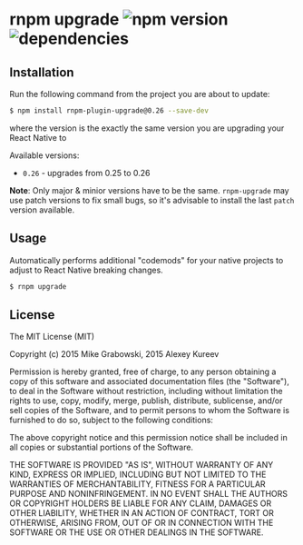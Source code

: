 rnpm upgrade ![npm version](https://img.shields.io/npm/v/rnpm-plugin-upgrade.svg) ![dependencies](https://img.shields.io/david/rnpm/rnpm-plugin-upgrade.svg)
==========

## Installation

Run the following command from the project you are about to update:

```bash
$ npm install rnpm-plugin-upgrade@0.26 --save-dev
```

where the version is the exactly the same version you are upgrading your React Native to

Available versions:
- `0.26` - upgrades from 0.25 to 0.26

**Note**: Only major & minior versions have to be the same. `rnpm-upgrade` may use patch versions to fix small bugs, so it's advisable to install the last `patch` version available.

## Usage

Automatically performs additional "codemods" for your native projects to adjust to React Native breaking changes.

```bash
$ rnpm upgrade
```

## License

The MIT License (MIT)

Copyright (c) 2015 Mike Grabowski, 2015 Alexey Kureev

Permission is hereby granted, free of charge, to any person obtaining a copy of this software and associated documentation files (the "Software"), to deal in the Software without restriction, including without limitation the rights to use, copy, modify, merge, publish, distribute, sublicense, and/or sell copies of the Software, and to permit persons to whom the Software is furnished to do so, subject to the following conditions:

The above copyright notice and this permission notice shall be included in all copies or substantial portions of the Software.

THE SOFTWARE IS PROVIDED "AS IS", WITHOUT WARRANTY OF ANY KIND, EXPRESS OR IMPLIED, INCLUDING BUT NOT LIMITED TO THE WARRANTIES OF MERCHANTABILITY, FITNESS FOR A PARTICULAR PURPOSE AND NONINFRINGEMENT. IN NO EVENT SHALL THE AUTHORS OR COPYRIGHT HOLDERS BE LIABLE FOR ANY CLAIM, DAMAGES OR OTHER LIABILITY, WHETHER IN AN ACTION OF CONTRACT, TORT OR OTHERWISE, ARISING FROM, OUT OF OR IN CONNECTION WITH THE SOFTWARE OR THE USE OR OTHER DEALINGS IN THE SOFTWARE.

